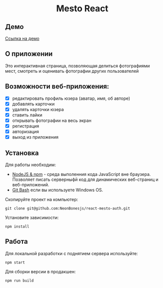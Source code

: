 <h1 align="center">
  Mesto React
</h1>

## Демо
<a href="https://neonbonesjs.github.io/react-mesto-auth/">Ссылка на демо<a>

## О приложении
Это интерактивная страница, позволяющая делиться фотографиями мест, смотреть и оценивать фотографии других пользователей

## Возможности веб-приложения:
- [X] редактировать профиль юзера (аватар, имя, об авторе)
- [X] добавлять карточки
- [X] удалять карточки юзера
- [X] ставить лайки
- [X] открывать фотографии на весь экран
- [X] регистрация
- [X] авторизация
- [X] выход из приложения

## Установка

Для работы необходим:

- <a href="https://nodejs.org/en/">NodeJS & npm<a> - среда выполенния кода JavaScript вне браузера. Позволяет писать серверныфй код для динамических веб-страниц и веб-приложений.
- <a href="https://gitforwindows.org/">Git Bash<a> если вы используете Windows OS.


Скопируйте проект на компьютер:

```
git clone git@github.com:NeonBonesjs/react-mesto-auth.git
```

Установите зависимости:

```
npm install
```

## Работа

Для локальной разработки с поднятием сервера используйте:

```
npm start
```

Для сборки версии в продакшен:

```
npm run build
```
